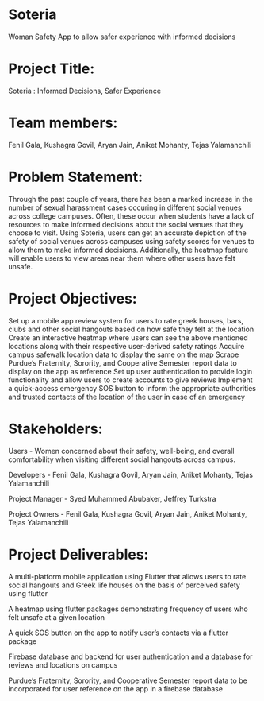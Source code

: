 # Soteria
Woman Safety App to allow safer experience with informed decisions 

# Project Title: 
Soteria : Informed Decisions, Safer Experience

# Team members: 
Fenil Gala, Kushagra Govil, Aryan Jain, Aniket Mohanty, Tejas Yalamanchili

# Problem Statement: 
Through the past couple of years, there has been a marked increase in the number of sexual harassment cases occuring in different social venues across college campuses. Often, these occur when students have a lack of resources to make informed decisions about the social venues that they choose to visit. Using Soteria, users can get an accurate depiction of the safety of social venues across campuses using safety scores for venues to allow them to make informed decisions. Additionally, the heatmap feature will enable users to view areas near them where other users have felt unsafe.

# Project Objectives: 
Set up a mobile app review system for users to rate greek houses, bars, clubs and other social hangouts based on how safe they felt at the location
Create an interactive heatmap where users can see the above mentioned locations along with their respective user-derived safety ratings
Acquire campus safewalk location data to display the same on the map
Scrape Purdue’s Fraternity, Sorority, and Cooperative Semester report data to display on the app as reference
Set up user authentication to provide login functionality and allow users to create accounts to give reviews 
Implement a quick-access emergency SOS button to inform the appropriate authorities and trusted contacts of the location of the user in case of an emergency

# Stakeholders: 
Users -  Women concerned about their safety, well-being, and overall comfortability when visiting different social hangouts across campus. 

Developers - Fenil Gala, Kushagra Govil, Aryan Jain, Aniket Mohanty, Tejas Yalamanchili

Project Manager - Syed Muhammed Abubaker, Jeffrey Turkstra 

Project Owners - Fenil Gala, Kushagra Govil, Aryan Jain, Aniket Mohanty, Tejas Yalamanchili


# Project Deliverables: 
A multi-platform mobile application using Flutter that allows users to rate social hangouts and Greek life houses on the basis of perceived safety using flutter

A heatmap using flutter packages demonstrating frequency of users who felt unsafe at a given location

A quick SOS button on the app to notify user’s contacts via a flutter package 

Firebase database and backend for user authentication and a database for reviews and locations on campus 

Purdue’s Fraternity, Sorority, and Cooperative Semester report data to be incorporated for user reference on the app in a firebase database 
